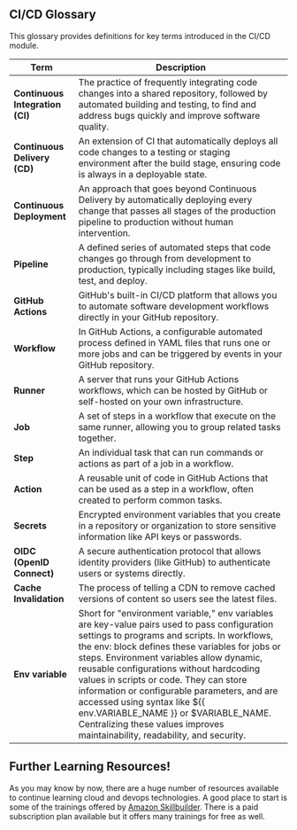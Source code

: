 ## CI/CD Glossary

This glossary provides definitions for key terms introduced in the CI/CD module.

| Term | Description |
|------|-------------|
| **Continuous Integration (CI)** | The practice of frequently integrating code changes into a shared repository, followed by automated building and testing, to find and address bugs quickly and improve software quality. |
| **Continuous Delivery (CD)** | An extension of CI that automatically deploys all code changes to a testing or staging environment after the build stage, ensuring code is always in a deployable state. |
| **Continuous Deployment** | An approach that goes beyond Continuous Delivery by automatically deploying every change that passes all stages of the production pipeline to production without human intervention. |
| **Pipeline** | A defined series of automated steps that code changes go through from development to production, typically including stages like build, test, and deploy. |
| **GitHub Actions** | GitHub's built-in CI/CD platform that allows you to automate software development workflows directly in your GitHub repository. |
| **Workflow** | In GitHub Actions, a configurable automated process defined in YAML files that runs one or more jobs and can be triggered by events in your GitHub repository. |
| **Runner** | A server that runs your GitHub Actions workflows, which can be hosted by GitHub or self-hosted on your own infrastructure. |
| **Job** | A set of steps in a workflow that execute on the same runner, allowing you to group related tasks together. |
| **Step** | An individual task that can run commands or actions as part of a job in a workflow. |
| **Action** | A reusable unit of code in GitHub Actions that can be used as a step in a workflow, often created to perform common tasks. |
| **Secrets** | Encrypted environment variables that you create in a repository or organization to store sensitive information like API keys or passwords. |
| **OIDC (OpenID Connect)** | A secure authentication protocol that allows identity providers (like GitHub) to authenticate users or systems directly. |
| **Cache Invalidation** | The process of telling a CDN to remove cached versions of content so users see the latest files. |
| **Env variable** | Short for "environment variable," env variables are key-value pairs used to pass configuration settings to programs and scripts. In workflows, the env: block defines these variables for jobs or steps. Environment variables allow dynamic, reusable configurations without hardcoding values in scripts or code. They can store information or configurable parameters, and are accessed using syntax like ${{ env.VARIABLE_NAME }} or $VARIABLE_NAME. Centralizing these values improves maintainability, readability, and security.|


## Further Learning Resources!
As you may know by now, there are a huge number of resources available to continue learning cloud and devops technologies. A good place to start is some of the trainings offered by [Amazon Skillbuilder](https://skillbuilder.aws/getstarted). There is a paid subscription plan available but it offers many trainings for free as well.